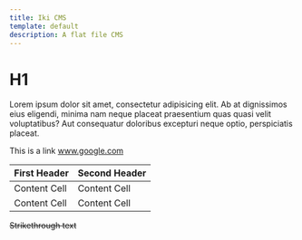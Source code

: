 ```yaml
---
title: Iki CMS
template: default
description: A flat file CMS
---
```


# H1
Lorem ipsum dolor sit amet, consectetur adipisicing elit. Ab at dignissimos eius eligendi, minima nam neque placeat
praesentium quas quasi velit voluptatibus? Aut consequatur doloribus excepturi neque optio, perspiciatis placeat.

This is a link www.google.com

| First Header  | Second Header |
| ------------- | ------------- |
| Content Cell  | Content Cell  |
| Content Cell  | Content Cell  |

~~Strikethrough text~~
